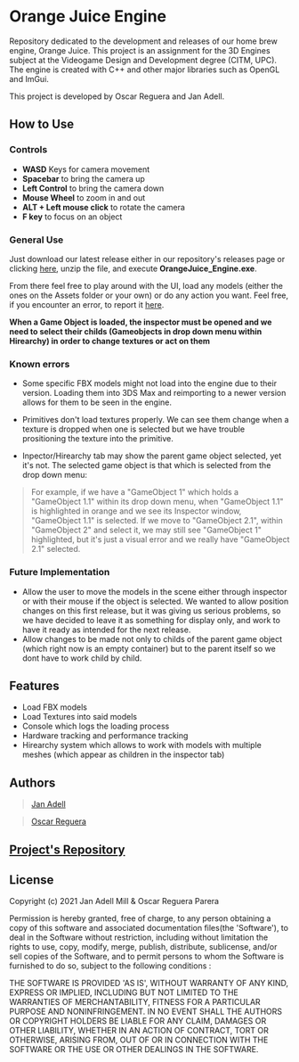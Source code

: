 # Orange Juice Engine
Repository dedicated to the development and releases of our home brew engine, Orange Juice. This project is an assignment for the 3D Engines subject at the Videogame Design and Development degree (CITM, UPC). The engine is created with C++ and other major libraries such as OpenGL and ImGui.

This project is developed by Oscar Reguera and Jan Adell. 

## How to Use

### Controls
* **WASD** Keys for camera movement
* **Spacebar** to bring the camera up
* **Left Control** to bring the camera down
* **Mouse Wheel** to zoom in and out
* **ALT + Left mouse click** to rotate the camera
* **F key** to focus on an object

### General Use

Just download our latest release either in our repository's releases page or clicking [here](https://github.com/JanAdell/OrangeJuice-Engine/releases), unzip the file, and execute **OrangeJuice_Engine.exe**.

From there feel free to play around with the UI, load any models (either the ones on the Assets folder or your own) or do any action you want. Feel free, if you encounter an error, to report it [here](https://github.com/JanAdell/OrangeJuice-Engine/issues).

**When a Game Object is loaded, the inspector must be opened and we need to select their childs (Gameobjects in drop down menu within Hirearchy) in order to change textures or act on them**

### Known errors

* Some specific FBX models might not load into the engine due to their version. Loading them into 3DS Max and reimporting to a newer version allows for them to be seen in the engine.

* Primitives don't load textures properly. We can see them change when a texture is dropped when one is selected but we have trouble prositioning the texture into the primitive.

* Inpector/Hirearchy tab may show the parent game object selected, yet it's not. The selected game object is that which is selected from the drop down menu: 
> For example, if we have a "GameObject 1" which holds a "GameObject 1.1" within its drop down menu, when "GameObject 1.1" is highlighted in orange and we see its Inspector window, "GameObject 1.1" is selected. If we move to "GameObject 2.1", within "GameObject 2" and select it, we may still see "GameObject 1" highlighted, but it's just a visual error and we really have "GameObject 2.1" selected. 

### Future Implementation

* Allow the user to move the models in the scene either through inspector or with their mouse if the object is selected. We wanted to allow position changes on this first release, but it was giving us serious problems, so we have decided to leave it as something for display only, and work to have it ready as intended for the next release. 
* Allow changes to be made not only to childs of the parent game object (which right now is an empty container) but to the parent itself so we dont have to work child by child. 

## Features

* Load FBX models
* Load Textures into said models
* Console which logs the loading process
* Hardware tracking and performance tracking
* Hirearchy system which allows to work with models with multiple meshes (which appear as children in the inspector tab)

## Authors

> [Jan Adell](https://github.com/JanAdell)

> [Oscar Reguera](https://github.com/oscarrep)

## [Project's Repository](https://github.com/JanAdell/OrangeJuice-Engine)

## License

Copyright (c) 2021 Jan Adell Mill & Oscar Reguera Parera

Permission is hereby granted, free of charge, to any person obtaining a copy of this software and associated documentation files(the 'Software'), to deal in the Software without restriction, including without limitation the rights to use, copy, modify, merge, publish, distribute, sublicense, and/or sell copies of the Software, and to permit persons to whom the Software is furnished to do so, subject to the following conditions :

THE SOFTWARE IS PROVIDED 'AS IS', WITHOUT WARRANTY OF ANY KIND, EXPRESS OR IMPLIED, INCLUDING BUT NOT LIMITED TO THE WARRANTIES OF MERCHANTABILITY, FITNESS FOR A PARTICULAR PURPOSE AND NONINFRINGEMENT. IN NO EVENT SHALL THE AUTHORS OR COPYRIGHT HOLDERS BE LIABLE FOR ANY CLAIM, DAMAGES OR OTHER LIABILITY, WHETHER IN AN ACTION OF CONTRACT, TORT OR OTHERWISE, ARISING FROM, OUT OF OR IN CONNECTION WITH THE SOFTWARE OR THE USE OR OTHER DEALINGS IN THE SOFTWARE.
